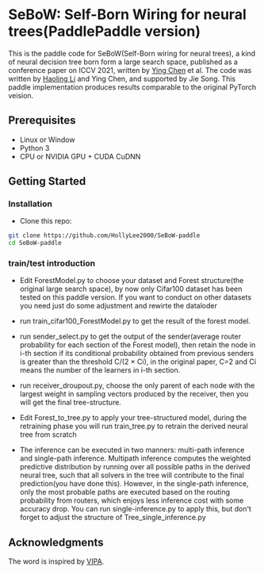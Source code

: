 # SeBoW: Self-Born Wiring for neural trees(PaddlePaddle version)
This is the paddle code for SeBoW(Self-Born wiring for neural trees), a kind of neural decision tree born form a large search space, published as a
conference paper on ICCV 2021, written by [Ying Chen](https://www.vipazoo.cn/people/chenying.html) et al.
The code was written by [Haoling Li](https://github.com/HollyLee2000) and Ying Chen, and supported by Jie Song.
This paddle implementation produces results comparable to the original PyTorch veision. 

## Prerequisites
- Linux or Window
- Python 3
- CPU or NVIDIA GPU + CUDA CuDNN

## Getting Started
### Installation
- Clone this repo:
```bash
git clone https://github.com/HollyLee2000/SeBoW-paddle
cd SeBoW-paddle
```

### train/test introduction
- Edit ForestModel.py to choose your dataset and Forest structure(the original large search space), by now only Cifar100 dataset has been tested on this paddle version. If you want to conduct on other datasets you need just do some adjustment and rewirte the dataloder


- run train_cifar100_ForestModel.py to get the result of the forest model.


- run sender_select.py to get the output of the sender(average router probability for each section of the Forest model), then retain the node in i-th section if its conditional probability obtained from previous senders is greater than the threshold C/(2 × Ci), in the original paper, C=2 and Ci means the number of the learners in i-th section.


- run receiver_droupout.py, choose the only parent of each node with the largest weight in sampling vectors produced by the receiver, then you will get the final tree-structure.


- Edit Forest_to_tree.py to apply your tree-structured model, during the retraining phase you will run train_tree.py to retrain the derived neural tree from scratch


- The inference can be executed in two manners: multi-path inference and single-path inference. Multipath inference computes the weighted predictive distribution by running over all possible paths in the derived neural tree, such that all solvers in the tree will contribute to the final prediction(you have done this). However, in the single-path inference, only the most probable paths are executed based on the routing probability from routers, which enjoys less inference cost with some accuracy drop. You can run single-inference.py to apply this, but don't forget to adjust the structure of Tree_single_inference.py


## Acknowledgments
The word is inspired by [VIPA](https://www.vipazoo.cn/).

